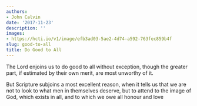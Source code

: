 ```yaml
---
authors:
- John Calvin
date: '2017-11-23'
description: ''
images:
- https://hcti.io/v1/image/efb3ad03-5ae2-4d74-a592-763fec859b4f
slug: good-to-all
title: Do Good to All
---
```


The Lord enjoins us to do good to all without exception, though the greater part, if estimated by their own merit, are most unworthy of it.

But Scripture subjoins a most excellent reason, when it tells us that we are not to look to what men in themselves deserve, but to attend to the image of God, which exists in all, and to which we owe all honour and love